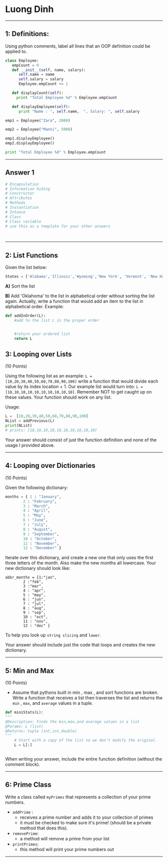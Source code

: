 # Luong Dinh
-----

## 1: Definitions: 

Using python comments, label all lines that an OOP definition could be applied to.

```python
class Employee:
   empCount = 0
   def __init__(self, name, salary):
      self.name = name
      self.salary = salary
      Employee.empCount += 1

   def displayCount(self):
     print "Total Employee %d" % Employee.empCount

   def displayEmployee(self):
      print "Name : ", self.name,  ", Salary: ", self.salary

emp1 = Employee("Zara", 2000)

emp2 = Employee("Manni", 5000)

emp1.displayEmployee()
emp2.displayEmployee()

print "Total Employee %d" % Employee.empCount

```
-----

## Answer 1

```python
# Encapsulation
# Information hiding
# Constructor
# Attributes
# Methods
# Instantiation
# Intance
# Class
# Class variable
# use this as a template for your other answers




```

-----

## 2: List Functions

Given the list below:

```python
States = ['Alabama','Illinois','Wyoming','New York', 'Vermont', 'New Hampshire', 'Maine', 'Texas']
```

**A)** Sort the list

**B)** Add 'Oklahoma' to the list in alphabetical order without sorting the list again. Actually, write a function that would add an item to the list in alphabetical order. Example:

```python 
def addInOrder(L):
    #add to the list L in the proper order


    #return your ordered list
    return L
```




## 3: Looping over Lists
(10 Points)

Using the following list as an example: `L = [10,20,30,40,50,60,70,80,90,100]` write a function that would divide each value by its index location + 1. Our example list would turn into: `L = [10,10,10,10,10,10,10,10,10,10]`. Remember NOT to get caught up on these values. Your function should work on any list.

Usage:
```python
L =  [10,20,30,40,50,60,70,80,90,100]
NList = addPrevious(L)
print(NList)
# prints: [10,10,10,10,10,10,10,10,10,10]
```

Your answer should consist of just the function definition and none of the usage I provided above.

-----

## 4: Looping over Dictionaries
(10 Points)

Given the following dictionary: 
```python
months = { 1 : "January", 
     	2 : "February", 
    	3 : "March", 
        4 : "April", 
     	5 : "May", 
     	6 : "June", 
    	7 : "July",
        8 : "August",
     	9 : "September", 
    	10 : "October", 
        11 : "November",
    	12 : "December" }
```
Iterate over this dictionary, and create a new one that only uses the first three letters of the month. Also make the new months all lowercase. Your new dictionary should look like:

```
abbr_months = {1:"jan",
        2 :"feb",
        3 :"mar",
        4 : "apr", 
     	5 : "may", 
     	6 : "jun", 
    	7 : "jul",
        8 : "aug",
     	9 : "sep", 
    	10 : "oct", 
        11 : "nov",
        12 : "dec" }
```

To help you look up `string slicing` and `lower`. 

Your answer should include just the code that loops and creates the new dictionary.

-----

## 5: Min and Max
(10 Points)

- Assume that pythons built in min , max , and sort functions are broken. Write a function that receives a list then traverses the list and returns the `min` , `max`, and `average` values in a tuple.

```python
def miniStats(L):
""" 
@Description: Finds the min,max,and average values in a list
@Params: L (list)
@Returns: tuple (int,int,double)
"""
	# Start with a copy of the list so we don’t modify the original.
	L = L[:]



```

When writing your answer, include the entire function definition (without the comment block).

-----



## 6: Prime Class


Write a class called `myPrimes` that represents a collection of your prime numbers. 
- `addPrime` : 
    - receives a prime number and adds it to your collection of primes
    - it must be checked to make sure it's prime! (should be a private method that does this).
- `removePrime`:
    - a method will remove a prime from your list
- `printPrimes`:
    - this method will print your prime numbers out 
 

-----
